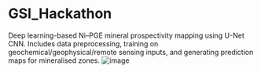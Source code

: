 # GSI_Hackathon
Deep learning-based Ni–PGE mineral prospectivity mapping using U-Net CNN. Includes data preprocessing, training on geochemical/geophysical/remote sensing inputs, and generating prediction maps for mineralised zones.
![image](https://github.com/user-attachments/assets/82cb6ace-909b-490b-8e0a-bba5250628bb)
